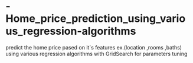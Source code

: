 # -Home_price_prediction_using_various_regression-algorithms
predict the home price pased on it`s features  ex.(location ,rooms ,baths) using various regression algorithms with GridSearch for parameters tuning
